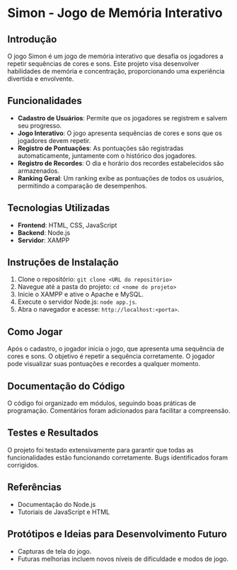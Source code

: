 # Simon - Jogo de Memória Interativo

## Introdução
O jogo Simon é um jogo de memória interativo que desafia os jogadores a repetir sequências de cores e sons. Este projeto visa desenvolver habilidades de memória e concentração, proporcionando uma experiência divertida e envolvente.

## Funcionalidades
- **Cadastro de Usuários**: Permite que os jogadores se registrem e salvem seu progresso.
- **Jogo Interativo**: O jogo apresenta sequências de cores e sons que os jogadores devem repetir.
- **Registro de Pontuações**: As pontuações são registradas automaticamente, juntamente com o histórico dos jogadores.
- **Registro de Recordes**: O dia e horário dos recordes estabelecidos são armazenados.
- **Ranking Geral**: Um ranking exibe as pontuações de todos os usuários, permitindo a comparação de desempenhos.

## Tecnologias Utilizadas
- **Frontend**: HTML, CSS, JavaScript
- **Backend**: Node.js
- **Servidor**: XAMPP

## Instruções de Instalação
1. Clone o repositório: `git clone <URL do repositório>`
2. Navegue até a pasta do projeto: `cd <nome do projeto>`
3. Inicie o XAMPP e ative o Apache e MySQL.
4. Execute o servidor Node.js: `node app.js`.
5. Abra o navegador e acesse: `http://localhost:<porta>`.

## Como Jogar
Após o cadastro, o jogador inicia o jogo, que apresenta uma sequência de cores e sons. O objetivo é repetir a sequência corretamente. O jogador pode visualizar suas pontuações e recordes a qualquer momento.

## Documentação do Código
O código foi organizado em módulos, seguindo boas práticas de programação. Comentários foram adicionados para facilitar a compreensão.

## Testes e Resultados
O projeto foi testado extensivamente para garantir que todas as funcionalidades estão funcionando corretamente. Bugs identificados foram corrigidos.

## Referências
- Documentação do Node.js
- Tutoriais de JavaScript e HTML

## Protótipos e Ideias para Desenvolvimento Futuro
- Capturas de tela do jogo.
- Futuras melhorias incluem novos níveis de dificuldade e modos de jogo.
